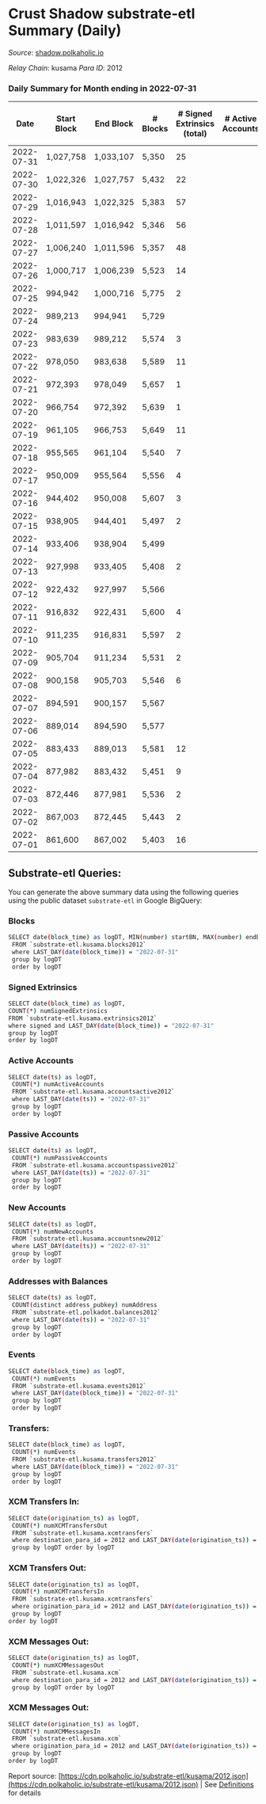 # Crust Shadow substrate-etl Summary (Daily)

_Source_: [shadow.polkaholic.io](https://shadow.polkaholic.io)

*Relay Chain*: kusama
*Para ID*: 2012



### Daily Summary for Month ending in 2022-07-31


| Date | Start Block | End Block | # Blocks | # Signed Extrinsics (total) | # Active Accounts | # Passive | # New | # Addresses with Balances | # Events | # Transfers | # XCM Transfers In | # XCM Transfers Out | # XCM In | # XCM Out | Issues | 
| ---- | ----------- | --------- | -------- | --------------------------- | ----------------- | --------- | ----- | ------------------------- | -------- | ----------- | ------------------ | ------------------- | -------- | --------- | ------ |
| 2022-07-31 | 1,027,758 | 1,033,107 | 5,350 | 25 |  |  |  | 1,451 | 10,893 | 25 ($11,180.91) | 9 ($1,300.11) | 4 ($118.91) | 9 | 4 |  |
| 2022-07-30 | 1,022,326 | 1,027,757 | 5,432 | 22 |  |  |  | 1,450 | 11,047 | 22 ($8,853.87) | 11 ($2,667.05) |   | 11 |  |  |
| 2022-07-29 | 1,016,943 | 1,022,325 | 5,383 | 57 |  |  |  | 1,449 | 11,198 | 56 ($27,592.94) | 21 ($6,880.18) | 7 ($1,194.09) | 21 | 6 |  |
| 2022-07-28 | 1,011,597 | 1,016,942 | 5,346 | 56 |  |  |  | 1,447 | 11,119 | 50 ($36,569.25) | 20 ($23,028.01) | 6 ($3,355.43) | 21 | 5 |  |
| 2022-07-27 | 1,006,240 | 1,011,596 | 5,357 | 48 |  |  |  | 1,444 | 11,111 | 38 ($35,423.20) | 19 ($19,177.86) | 9 ($592.66) | 21 | 10 |  |
| 2022-07-26 | 1,000,717 | 1,006,239 | 5,523 | 14 |  |  |  | 1,439 | 11,135 |   |   |   |  |  |  |
| 2022-07-25 | 994,942 | 1,000,716 | 5,775 | 2 |  |  |  | 1,439 | 11,562 | 1 ($198.93) |   | 1 ($199.12) |  | 1 |  |
| 2022-07-24 | 989,213 | 994,941 | 5,729 |  |  |  |  | 1,439 | 11,461 |   |   |   |  |  |  |
| 2022-07-23 | 983,639 | 989,212 | 5,574 | 3 |  |  |  | 1,439 | 11,174 | 2 ($185.73) | 2 ($87.98) | 1 ($185.73) | 2 | 1 |  |
| 2022-07-22 | 978,050 | 983,638 | 5,589 | 11 |  |  |  | 1,439 | 11,258 |   | 1 ($50.37) |   | 1 |  |  |
| 2022-07-21 | 972,393 | 978,049 | 5,657 | 1 |  |  |  | 1,439 | 11,322 | 1 ($2.26) |   | 1 ($2.26) |  | 1 |  |
| 2022-07-20 | 966,754 | 972,392 | 5,639 | 1 |  |  |  | 1,439 | 11,287 |   | 1 ($7.86) |   | 1 |  |  |
| 2022-07-19 | 961,105 | 966,753 | 5,649 | 11 |  |  |  | 1,439 | 11,364 | 4 ($64,299.67) | 3 ($2.17) |   | 3 |  |  |
| 2022-07-18 | 955,565 | 961,104 | 5,540 | 7 |  |  |  | 1,437 | 11,129 | 2 ($337.02) | 3 ($217.06) | 2 ($337.02) | 3 | 2 |  |
| 2022-07-17 | 950,009 | 955,564 | 5,556 | 4 |  |  |  | 1,436 | 11,144 | 4 ($175.77) | 1 ($66.76) | 2 ($174.87) | 1 | 2 |  |
| 2022-07-16 | 944,402 | 950,008 | 5,607 | 3 |  |  |  | 1,435 | 11,237 | 3 ($11,233.01) | 1 ($0.92) | 1 ($5,618.62) | 1 | 1 |  |
| 2022-07-15 | 938,905 | 944,401 | 5,497 | 2 |  |  |  | 1,434 | 11,013 | 1 ($206.16) | 2 ($38.29) | 1 ($206.16) | 2 | 1 |  |
| 2022-07-14 | 933,406 | 938,904 | 5,499 |  |  |  |  | 1,434 | 11,002 |   | 1 ($263.19) |   | 1 |  |  |
| 2022-07-13 | 927,998 | 933,405 | 5,408 | 2 |  |  |  | 1,434 | 10,834 | 2 ($9.83) |   | 2 ($9.83) |  | 2 |  |
| 2022-07-12 | 922,432 | 927,997 | 5,566 |  |  |  |  | 1,435 | 11,136 |   | 1 ($210.01) |   | 1 |  |  |
| 2022-07-11 | 916,832 | 922,431 | 5,600 | 4 |  |  |  | 1,435 | 11,228 | 3 ($187.81) | 1 ($0.02) | 2 ($184.74) | 1 | 2 |  |
| 2022-07-10 | 911,235 | 916,831 | 5,597 | 2 |  |  |  | 1,435 | 13,789 | 1,291 ($27,842.90) |   | 1 ($186.52) |  | 1 |  |
| 2022-07-09 | 905,704 | 911,234 | 5,531 | 2 |  |  |  | 1,434 | 11,083 | 1 ($0.56) | 1 ($73.58) |   | 1 |  |  |
| 2022-07-08 | 900,158 | 905,703 | 5,546 | 6 |  |  |  | 1,433 | 11,149 | 1 ($70.94) | 2 ($270.75) | 1 ($70.94) | 4 | 4 |  |
| 2022-07-07 | 894,591 | 900,157 | 5,567 |  |  |  |  | 1,431 | 11,136 |   |   |   |  |  |  |
| 2022-07-06 | 889,014 | 894,590 | 5,577 |  |  |  |  | 1,431 | 11,162 |   | 2 ($38.42) |   | 2 |  |  |
| 2022-07-05 | 883,433 | 889,013 | 5,581 | 12 |  |  |  | 1,431 | 11,228 | 3 ($57,763.41) | 2 ($5.42) |   | 2 |  |  |
| 2022-07-04 | 877,982 | 883,432 | 5,451 | 9 |  |  |  | 1,430 | 10,963 | 2 ($93.07) | 2 ($18.06) | 2 ($93.06) | 2 | 2 |  |
| 2022-07-03 | 872,446 | 877,981 | 5,536 | 2 |  |  |  | 1,430 | 11,081 |   |   |   |  |  |  |
| 2022-07-02 | 867,003 | 872,445 | 5,443 | 2 |  |  |  | 1,430 | 10,902 | 2 ($496.61) |   | 2 ($496.60) |  | 2 |  |
| 2022-07-01 | 861,600 | 867,002 | 5,403 | 16 |  |  |  | 1,430 | 10,914 | 9 ($647.04) | 4 ($759.62) | 9 ($647.00) | 4 | 9 |  |

## Substrate-etl Queries:
You can generate the above summary data using the following queries using the public dataset `substrate-etl` in Google BigQuery:

### Blocks
```bash
SELECT date(block_time) as logDT, MIN(number) startBN, MAX(number) endBN, COUNT(*) numBlocks 
 FROM `substrate-etl.kusama.blocks2012`  
 where LAST_DAY(date(block_time)) = "2022-07-31" 
 group by logDT 
 order by logDT
```

### Signed Extrinsics
```bash
SELECT date(block_time) as logDT, 
COUNT(*) numSignedExtrinsics 
FROM `substrate-etl.kusama.extrinsics2012`  
where signed and LAST_DAY(date(block_time)) = "2022-07-31" 
group by logDT 
order by logDT
```

### Active Accounts
```bash
SELECT date(ts) as logDT, 
 COUNT(*) numActiveAccounts 
 FROM `substrate-etl.kusama.accountsactive2012` 
 where LAST_DAY(date(ts)) = "2022-07-31" 
 group by logDT 
 order by logDT
```

### Passive Accounts
```bash
SELECT date(ts) as logDT, 
 COUNT(*) numPassiveAccounts 
 FROM `substrate-etl.kusama.accountspassive2012` 
 where LAST_DAY(date(ts)) = "2022-07-31" 
 group by logDT 
 order by logDT
```

### New Accounts
```bash
SELECT date(ts) as logDT, 
 COUNT(*) numNewAccounts 
 FROM `substrate-etl.kusama.accountsnew2012` 
 where LAST_DAY(date(ts)) = "2022-07-31" 
 group by logDT
 order by logDT
```

### Addresses with Balances
```bash
SELECT date(ts) as logDT,
 COUNT(distinct address_pubkey) numAddress 
 FROM `substrate-etl.polkadot.balances2012` 
 where LAST_DAY(date(ts)) = "2022-07-31" 
 group by logDT 
 order by logDT
```

### Events
```bash
SELECT date(block_time) as logDT, 
 COUNT(*) numEvents 
 FROM `substrate-etl.kusama.events2012` 
 where LAST_DAY(date(block_time)) = "2022-07-31" 
 group by logDT 
 order by logDT
```

### Transfers:
```bash
SELECT date(block_time) as logDT, 
 COUNT(*) numEvents 
 FROM `substrate-etl.kusama.transfers2012` 
 where LAST_DAY(date(block_time)) = "2022-07-31" 
 group by logDT 
 order by logDT
```

### XCM Transfers In:
```bash
SELECT date(origination_ts) as logDT, 
 COUNT(*) numXCMTransfersOut 
 FROM `substrate-etl.kusama.xcmtransfers` 
 where destination_para_id = 2012 and LAST_DAY(date(origination_ts)) = "2022-07-31" 
 group by logDT order by logDT
```

### XCM Transfers Out:
```bash
SELECT date(origination_ts) as logDT, 
 COUNT(*) numXCMTransfersIn 
 FROM `substrate-etl.kusama.xcmtransfers` 
 where origination_para_id = 2012 and LAST_DAY(date(origination_ts)) = "2022-07-31" 
 group by logDT 
order by logDT
```

### XCM Messages Out:
```bash
SELECT date(origination_ts) as logDT, 
 COUNT(*) numXCMMessagesOut 
 FROM `substrate-etl.kusama.xcm` 
 where destination_para_id = 2012 and LAST_DAY(date(origination_ts)) = "2022-07-31" 
 group by logDT order by logDT
```

### XCM Messages Out:
```bash
SELECT date(origination_ts) as logDT, 
 COUNT(*) numXCMMessagesIn 
 FROM `substrate-etl.kusama.xcm` 
 where origination_para_id = 2012 and LAST_DAY(date(origination_ts)) = "2022-07-31" 
 group by logDT 
order by logDT
```


Report source: [https://cdn.polkaholic.io/substrate-etl/kusama/2012.json](https://cdn.polkaholic.io/substrate-etl/kusama/2012.json) | See [Definitions](/DEFINITIONS.md) for details
